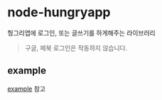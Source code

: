 # node-hungryapp

헝그리앱에 로그인, 또는 글쓰기를 하게해주는 라이브러리
> 구글, 페북 로그인은 작동하지 않습니다.

## example
[example](/example) 참고